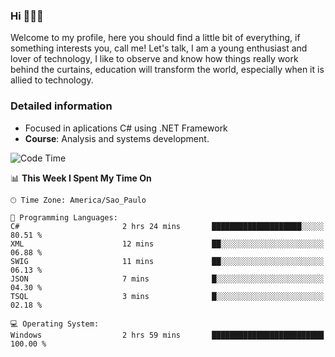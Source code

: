 


### Hi 🙋🏽‍♂️

Welcome to my profile, here you should find a little bit of everything, if something interests you, call me! Let's talk,
I am a young enthusiast and lover of technology, I like to observe and know how things really work behind the curtains, 
education will transform the world, especially when it is allied to technology.

### Detailed information
* Focused in aplications C# using .NET Framework
* **Course**: Analysis and systems development.

<!--START_SECTION:waka-->
![Code Time](http://img.shields.io/badge/Code%20Time-390%20hrs-blue)

📊 **This Week I Spent My Time On** 

```text
🕑︎ Time Zone: America/Sao_Paulo

💬 Programming Languages: 
C#                       2 hrs 24 mins       ████████████████████░░░░░   80.51 % 
XML                      12 mins             ██░░░░░░░░░░░░░░░░░░░░░░░   06.88 % 
SWIG                     11 mins             ██░░░░░░░░░░░░░░░░░░░░░░░   06.13 % 
JSON                     7 mins              █░░░░░░░░░░░░░░░░░░░░░░░░   04.30 % 
TSQL                     3 mins              █░░░░░░░░░░░░░░░░░░░░░░░░   02.18 % 

💻 Operating System: 
Windows                  2 hrs 59 mins       █████████████████████████   100.00 % 
```


<!--END_SECTION:waka-->


